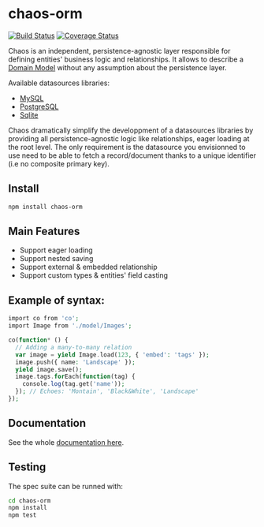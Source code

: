 # chaos-orm

[![Build Status](https://travis-ci.org/crysalead-js/chaos-orm.png?branch=master)](https://travis-ci.org/crysalead-js/chaos-orm)
[![Coverage Status](https://coveralls.io/repos/crysalead-js/chaos-orm/badge.svg)](https://coveralls.io/r/crysalead-js/chaos-orm)

Chaos is an independent, persistence-agnostic layer responsible for defining entities' business logic and relationships. It allows to describe a [Domain Model](https://en.wikipedia.org/wiki/Domain_model) without any assumption about the persistence layer.

Available datasources libraries:

* [MySQL](https://github.com/crysalead-js/chaos-mysql)
* [PostgreSQL](https://github.com/crysalead-js/chaos-postgresql)
* [Sqlite](https://github.com/crysalead-js/chaos-sqlite)

Chaos dramatically simplify the developpment of a datasources libraries by providing all persistence-agnostic logic like relationships, eager loading at the root level. The only requirement is the datasource you envisionned to use need to be able to fetch a record/document thanks to a unique identifier (i.e no composite primary key).

## Install

```bash
npm install chaos-orm
```

## Main Features

* Support eager loading
* Support nested saving
* Support external & embedded relationship
* Support custom types & entities' field casting

## Example of syntax:

```php
import co from 'co';
import Image from './model/Images';

co(function* () {
  // Adding a many-to-many relation
  var image = yield Image.load(123, { 'embed': 'tags' });
  image.push({ name: 'Landscape' });
  yield image.save();
  image.tags.forEach(function(tag) {
    console.log(tag.get('name'));
  }); // Echoes: 'Montain', 'Black&White', 'Landscape'
});
```

## Documentation

See the whole [documentation here](http://chaos-orm.readthedocs.org/en/latest).

## Testing

The spec suite can be runned with:

```bash
cd chaos-orm
npm install
npm test
```
